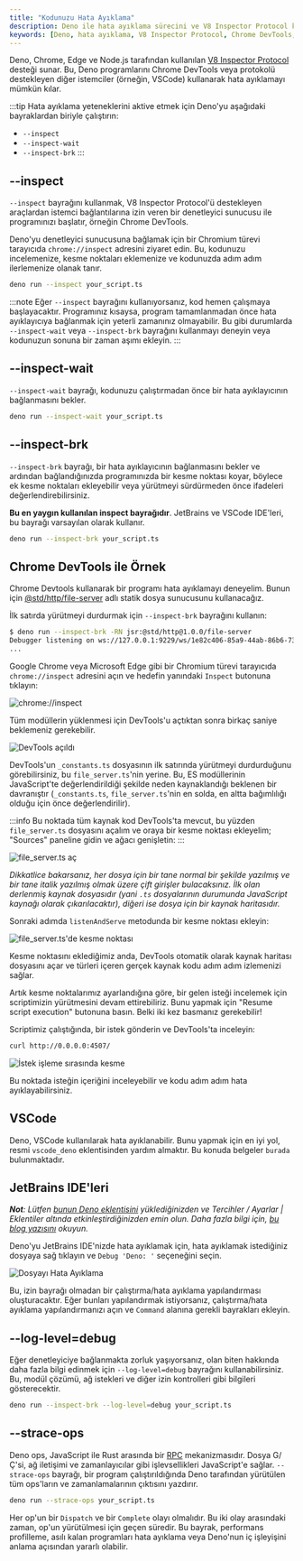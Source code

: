```yaml
---
title: "Kodunuzu Hata Ayıklama"
description: Deno ile hata ayıklama sürecini ve V8 Inspector Protocol kullanarak nasıl etkili bir şekilde yapabileceğinizi öğrenin. Geliştiricilere yönelik pratik ipuçları ve örneklerle dolu bu rehber, hata ayıklama sürecinizi hızlandırmanıza yardımcı olacaktır.
keywords: [Deno, hata ayıklama, V8 Inspector Protocol, Chrome DevTools, VSCode, JetBrains]
---
```


Deno, Chrome, Edge ve Node.js tarafından kullanılan [V8 Inspector Protocol](https://v8.dev/docs/inspector) desteği sunar. Bu, Deno programlarını Chrome DevTools veya protokolü destekleyen diğer istemciler (örneğin, VSCode) kullanarak hata ayıklamayı mümkün kılar.

:::tip
Hata ayıklama yeteneklerini aktive etmek için Deno'yu aşağıdaki bayraklardan biriyle çalıştırın:
- `--inspect`
- `--inspect-wait`
- `--inspect-brk`
:::

## --inspect

`--inspect` bayrağını kullanmak, V8 Inspector Protocol'ü destekleyen araçlardan istemci bağlantılarına izin veren bir denetleyici sunucusu ile programınızı başlatır, örneğin Chrome DevTools.

Deno'yu denetleyici sunucusuna bağlamak için bir Chromium türevi tarayıcıda `chrome://inspect` adresini ziyaret edin. Bu, kodunuzu incelemenize, kesme noktaları eklemenize ve kodunuzda adım adım ilerlemenize olanak tanır.

```sh
deno run --inspect your_script.ts
```

:::note
Eğer `--inspect` bayrağını kullanıyorsanız, kod hemen çalışmaya başlayacaktır. Programınız kısaysa, program tamamlanmadan önce hata ayıklayıcıya bağlanmak için yeterli zamanınız olmayabilir. Bu gibi durumlarda `--inspect-wait` veya `--inspect-brk` bayrağını kullanmayı deneyin veya kodunuzun sonuna bir zaman aşımı ekleyin.
:::

## --inspect-wait

`--inspect-wait` bayrağı, kodunuzu çalıştırmadan önce bir hata ayıklayıcının bağlanmasını bekler.

```sh
deno run --inspect-wait your_script.ts
```

## --inspect-brk

`--inspect-brk` bayrağı, bir hata ayıklayıcının bağlanmasını bekler ve ardından bağlandığınızda programınızda bir kesme noktası koyar, böylece ek kesme noktaları ekleyebilir veya yürütmeyi sürdürmeden önce ifadeleri değerlendirebilirsiniz.

**Bu en yaygın kullanılan inspect bayrağıdır**. JetBrains ve VSCode IDE'leri, bu bayrağı varsayılan olarak kullanır.

```sh
deno run --inspect-brk your_script.ts
```

## Chrome DevTools ile Örnek

Chrome Devtools kullanarak bir programı hata ayıklamayı deneyelim. Bunun için [@std/http/file-server](https://jsr.io/@std/http#file-server) adlı statik dosya sunucusunu kullanacağız.

İlk satırda yürütmeyi durdurmak için `--inspect-brk` bayrağını kullanın:

```sh
$ deno run --inspect-brk -RN jsr:@std/http@1.0.0/file-server
Debugger listening on ws://127.0.0.1:9229/ws/1e82c406-85a9-44ab-86b6-7341583480b1
...
```

Google Chrome veya Microsoft Edge gibi bir Chromium türevi tarayıcıda `chrome://inspect` adresini açın ve hedefin yanındaki `Inspect` butonuna tıklayın:

![chrome://inspect](../../../images/cikti/denoland/runtime/fundamentals/images/debugger1.png)

Tüm modüllerin yüklenmesi için DevTools'u açtıktan sonra birkaç saniye beklemeniz gerekebilir.

![DevTools açıldı](../../../images/cikti/denoland/runtime/fundamentals/images/debugger2.jpg)

DevTools'un `_constants.ts` dosyasının ilk satırında yürütmeyi durdurduğunu görebilirsiniz, bu `file_server.ts`'nin yerine. Bu, ES modüllerinin JavaScript'te değerlendirildiği şekilde neden kaynaklandığı beklenen bir davranıştır (`_constants.ts`, `file_server.ts`'nin en solda, en altta bağımlılığı olduğu için önce değerlendirilir).

:::info
Bu noktada tüm kaynak kod DevTools'ta mevcut, bu yüzden `file_server.ts` dosyasını açalım ve oraya bir kesme noktası ekleyelim; "Sources" paneline gidin ve ağacı genişletin:
:::

![file_server.ts aç](../../../images/cikti/denoland/runtime/fundamentals/images/debugger3.jpg)

_Dikkatlice bakarsanız, her dosya için bir tane normal bir şekilde yazılmış ve bir tane italik yazılmış olmak üzere çift girişler bulacaksınız. İlk olan derlenmiş kaynak dosyasıdır (yani `.ts` dosyalarının durumunda JavaScript kaynağı olarak çıkarılacaktır), diğeri ise dosya için bir kaynak haritasıdır._

Sonraki adımda `listenAndServe` metodunda bir kesme noktası ekleyin:

![file_server.ts'de kesme noktası](../../../images/cikti/denoland/runtime/fundamentals/images/debugger4.jpg)

Kesme noktasını eklediğimiz anda, DevTools otomatik olarak kaynak haritası dosyasını açar ve türleri içeren gerçek kaynak kodu adım adım izlemenizi sağlar.

Artık kesme noktalarımız ayarlandığına göre, bir gelen isteği incelemek için scriptimizin yürütmesini devam ettirebiliriz. Bunu yapmak için "Resume script execution" butonuna basın. Belki iki kez basmanız gerekebilir!

Scriptimiz çalıştığında, bir istek gönderin ve DevTools'ta inceleyin:

```sh
curl http://0.0.0.0:4507/
```

![İstek işleme sırasında kesme](../../../images/cikti/denoland/runtime/fundamentals/images/debugger5.jpg)

Bu noktada isteğin içeriğini inceleyebilir ve kodu adım adım hata ayıklayabilirsiniz.

## VSCode

Deno, VSCode kullanılarak hata ayıklanabilir. Bunu yapmak için en iyi yol, resmi `vscode_deno` eklentisinden yardım almaktır. Bu konuda belgeler `burada` bulunmaktadır.

## JetBrains IDE'leri

_**Not**: Lütfen [bunun Deno eklentisini](https://plugins.jetbrains.com/plugin/14382-deno) yüklediğinizden ve Tercihler / Ayarlar | Eklentiler altında etkinleştirdiğinizden emin olun. Daha fazla bilgi için, [bu blog yazısını](https://blog.jetbrains.com/webstorm/2020/06/deno-support-in-jetbrains-ides/) okuyun._

Deno'yu JetBrains IDE'nizde hata ayıklamak için, hata ayıklamak istediğiniz dosyaya sağ tıklayın ve `Debug 'Deno: '` seçeneğini seçin.

![Dosyayı Hata Ayıklama](../../../images/cikti/denoland/runtime/fundamentals/images/jb-ide-debug.png)

Bu, izin bayrağı olmadan bir çalıştırma/hata ayıklama yapılandırması oluşturacaktır. Eğer bunları yapılandırmak istiyorsanız, çalıştırma/hata ayıklama yapılandırmanızı açın ve `Command` alanına gerekli bayrakları ekleyin.

## --log-level=debug

Eğer denetleyiciye bağlanmakta zorluk yaşıyorsanız, olan biten hakkında daha fazla bilgi edinmek için `--log-level=debug` bayrağını kullanabilirsiniz. Bu, modül çözümü, ağ istekleri ve diğer izin kontrolleri gibi bilgileri gösterecektir.

```sh
deno run --inspect-brk --log-level=debug your_script.ts
```

## --strace-ops

Deno ops, JavaScript ile Rust arasında bir [RPC](https://en.wikipedia.org/wiki/Remote_procedure_call) mekanizmasıdır. Dosya G/Ç'si, ağ iletişimi ve zamanlayıcılar gibi işlevsellikleri JavaScript'e sağlar. `--strace-ops` bayrağı, bir program çalıştırıldığında Deno tarafından yürütülen tüm ops'ların ve zamanlamalarının çıktısını yazdırır.

```sh
deno run --strace-ops your_script.ts
```

Her op'un bir `Dispatch` ve bir `Complete` olayı olmalıdır. Bu iki olay arasındaki zaman, op'un yürütülmesi için geçen süredir. Bu bayrak, performans profilleme, asılı kalan programları hata ayıklama veya Deno'nun iç işleyişini anlama açısından yararlı olabilir.